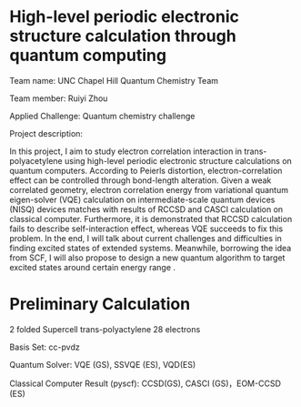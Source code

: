 # High-level periodic electronic structure calculation through quantum computing

Team name: UNC Chapel Hill Quantum Chemistry Team

Team member: Ruiyi Zhou

Applied Challenge: Quantum chemistry challenge 

Project description:


In this project, I aim to study electron correlation interaction in trans-polyacetylene using high-level periodic electronic structure calculations on quantum computers.
According to Peierls distortion, electron-correlation effect can be controlled through bond-length alteration. Given a weak correlated geometry, electron correlation energy from variational quantum eigen-solver (VQE) calculation on intermediate-scale quantum devices (NISQ) devices matches with results of RCCSD and CASCI calculation on classical computer. Furthermore, it is demonstrated that RCCSD calculation fails to describe self-interaction effect, whereas VQE succeeds to fix this problem. 
In the end, I will talk about current challenges and difficulties in finding excited states of extended systems. Meanwhile, borrowing the idea from  SCF, I will also propose to design a new quantum algorithm to target excited states around certain energy range . 


# Preliminary Calculation

2 folded Supercell trans-polyactylene 28 electrons

Basis Set: cc-pvdz

Quantum Solver: VQE (GS), SSVQE (ES), VQD(ES)

Classical Computer Result (pyscf): CCSD(GS), CASCI (GS)，EOM-CCSD (ES)



 

